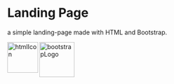 <h1>Landing Page</h1>

<p>a simple landing-page made with HTML and Bootstrap.</p>


<img src="https://cdn-icons-png.flaticon.com/512/732/732212.png" alt="htmlIcon" width="70px" align="left">
<img src="https://camo.githubusercontent.com/bec2c92468d081617cb3145a8f3d8103e268bca400f6169c3a68dc66e05c971e/68747470733a2f2f76352e676574626f6f7473747261702e636f6d2f646f63732f352e302f6173736574732f6272616e642f626f6f7473747261702d6c6f676f2d736861646f772e706e67"alt="bootstrapLogo" width="80px" >
